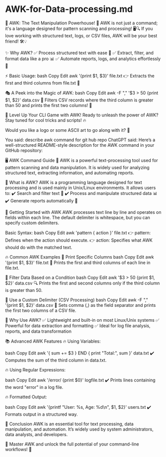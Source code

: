 # AWK-for-Data-processing.md


🎯 AWK: The Text Manipulation Powerhouse! 🚀
AWK is not just a command; it's a language designed for pattern scanning and processing! 🖥️🔍
If you love working with structured text, logs, or CSV files, AWK will be your best friend! 🛠️💡

✨ Why AWK?
✅ Process structured text with ease 📜
✅ Extract, filter, and format data like a pro 📊
✅ Automate reports, logs, and analytics effortlessly 🔄

⚡ Basic Usage:
bash
Copy
Edit
awk '{print $1, $3}' file.txt
👉 Extracts the first and third columns from file.txt 📄

🎭 A Peek into the Magic of AWK:
bash
Copy
Edit
awk -F "," '$3 > 50 {print $1, $2}' data.csv
🔹 Filters CSV records where the third column is greater than 50 and prints the first two columns! 🎯

🚀 Level Up Your CLI Game with AWK!
Ready to unleash the power of AWK? Stay tuned for cool tricks and scripts! 🔥

Would you like a logo or some ASCII art to go along with it? 🎨







You said:
describe awk command for git hub repo
ChatGPT said:
Here’s a well-structured README-style description for the AWK command in your GitHub repository:

🖥️ AWK Command Guide 📜
AWK is a powerful text-processing tool used for pattern scanning and data manipulation. It is widely used for analyzing structured text, extracting information, and automating reports.

📌 What is AWK?
AWK is a programming language designed for text processing and is used mainly in Unix/Linux environments. It allows users to:
✔️ Search and filter text 📑
✔️ Process and manipulate structured data 📊
✔️ Generate reports automatically 📜

🚀 Getting Started with AWK
AWK processes text line by line and operates on fields within each line. The default delimiter is whitespace, but you can specify custom delimiters.

Basic Syntax:
bash
Copy
Edit
awk 'pattern { action }' file.txt
👉 pattern: Defines when the action should execute.
👉 action: Specifies what AWK should do with the matched text.

🔥 Common AWK Examples
📌 Print Specific Columns
bash
Copy
Edit
awk '{print $1, $3}' file.txt
📝 Prints the first and third columns of each line in file.txt.

📌 Filter Data Based on a Condition
bash
Copy
Edit
awk '$3 > 50 {print $1, $2}' data.csv
🔍 Prints the first and second columns only if the third column is greater than 50.

📌 Use a Custom Delimiter (CSV Processing)
bash
Copy
Edit
awk -F "," '{print $1, $2}' data.csv
📌 Sets comma (,) as the field separator and prints the first two columns of a CSV file.

🎯 Why Use AWK?
✅ Lightweight and built-in on most Linux/Unix systems
✅ Powerful for data extraction and formatting
✅ Ideal for log file analysis, reports, and data transformation

📚 Advanced AWK Features
🔥 Using Variables:

bash
Copy
Edit
awk '{ sum += $3 } END { print "Total:", sum }' data.txt
✔️ Computes the sum of the third column in data.txt.

🔥 Using Regular Expressions:

bash
Copy
Edit
awk '/error/ {print $0}' logfile.txt
✔️ Prints lines containing the word "error" in a log file.

🔥 Formatted Output:

bash
Copy
Edit
awk '{printf "User: %s, Age: %d\n", $1, $2}' users.txt
✔️ Formats output in a structured way.

🌟 Conclusion
AWK is an essential tool for text processing, data manipulation, and automation. It’s widely used by system administrators, data analysts, and developers.

📌 Master AWK and unlock the full potential of your command-line workflows! 🚀



